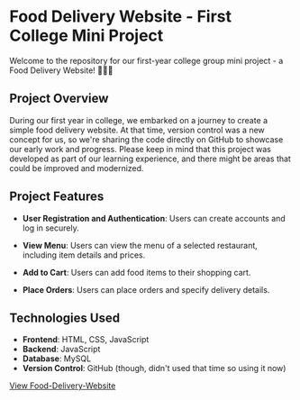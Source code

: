 # Food Delivery Website - First College Mini Project

Welcome to the repository for our first-year college group mini project - a Food Delivery Website! 🍔🍕🚚

## Project Overview

During our first year in college, we embarked on a journey to create a simple food delivery website. At that time, version control was a new concept for us, so we're sharing the code directly on GitHub to showcase our early work and progress. Please keep in mind that this project was developed as part of our learning experience, and there might be areas that could be improved and modernized.

## Project Features

- **User Registration and Authentication**: Users can create accounts and log in securely.

- **View Menu**: Users can view the menu of a selected restaurant, including item details and prices.

- **Add to Cart**: Users can add food items to their shopping cart.

- **Place Orders**: Users can place orders and specify delivery details.  

## Technologies Used

- **Frontend**: HTML, CSS, JavaScript
- **Backend**: JavaScript
- **Database**: MySQL
- **Version Control**: GitHub (though, didn't used that time so using it now)

[View Food-Delivery-Website](https://mohasindawal.github.io/Food-Delivery-Website/)
